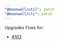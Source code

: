 ```yaml
---
"@moonwall/util": patch
"@moonwall/cli": patch
---
```


Upgrades
Fixes for:
- [#103](https://github.com/Moonsong-Labs/moonwall/issues/103)